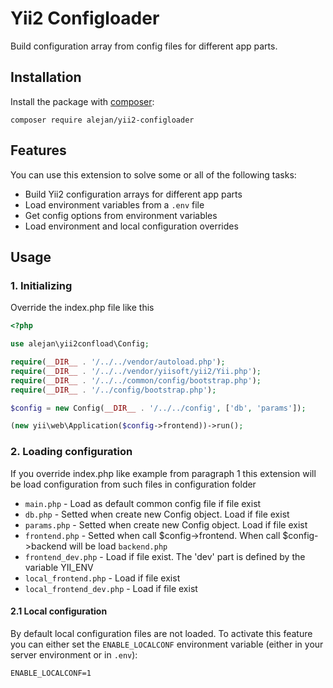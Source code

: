 Yii2 Configloader
=================

Build configuration array from config files for different app parts.

## Installation

Install the package with [composer](http://getcomposer.org):

    composer require alejan/yii2-configloader

## Features

You can use this extension to solve some or all of the following tasks:

 * Build Yii2 configuration arrays for different app parts
 * Load environment variables from a `.env` file
 * Get config options from environment variables
 * Load environment and local configuration overrides

## Usage

### 1. Initializing

Override the index.php file like this

```php
<?php

use alejan\yii2confload\Config;

require(__DIR__ . '/../../vendor/autoload.php');
require(__DIR__ . '/../../vendor/yiisoft/yii2/Yii.php');
require(__DIR__ . '/../../common/config/bootstrap.php');
require(__DIR__ . '/../config/bootstrap.php');

$config = new Config(__DIR__ . '/../../config', ['db', 'params']);

(new yii\web\Application($config->frontend))->run();

```

### 2. Loading configuration
If you override index.php like example from paragraph 1 
this extension will be load configuration from such files in configuration folder

 * `main.php` - Load as default common config file if file exist
 * `db.php` - Setted when create new Config object. Load if file exist
 * `params.php` - Setted when create new Config object. Load if file exist
 * `frontend.php` - Setted when call $config->frontend. When call $config->backend will be load `backend.php`
 * `frontend_dev.php` - Load if file exist. The 'dev' part is defined by the variable YII_ENV
 * `local_frontend.php` - Load if file exist 
 * `local_frontend_dev.php` - Load if file exist 


#### 2.1 Local configuration

By default local configuration files are not loaded. 
To activate this feature you can either set the `ENABLE_LOCALCONF` environment
variable (either in your server environment or in `.env`):

```
ENABLE_LOCALCONF=1
```
